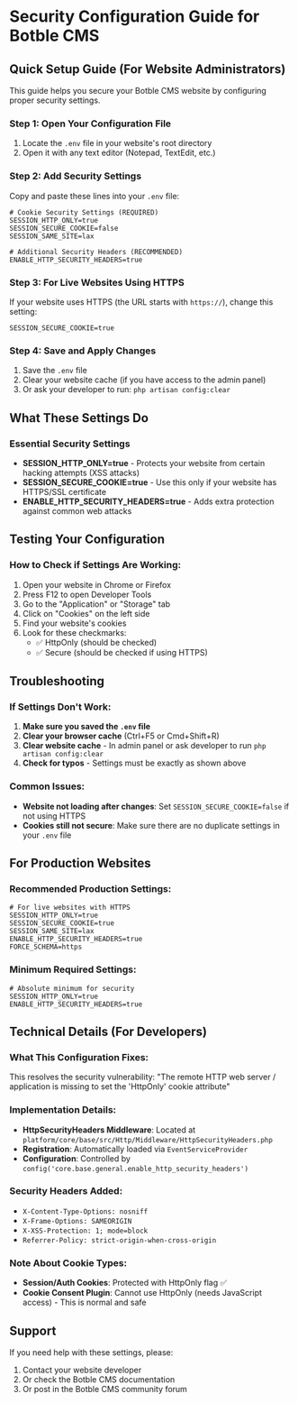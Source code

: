 # Security Configuration Guide for Botble CMS

## Quick Setup Guide (For Website Administrators)

This guide helps you secure your Botble CMS website by configuring proper security settings.

### Step 1: Open Your Configuration File

1. Locate the `.env` file in your website's root directory
2. Open it with any text editor (Notepad, TextEdit, etc.)

### Step 2: Add Security Settings

Copy and paste these lines into your `.env` file:

```env
# Cookie Security Settings (REQUIRED)
SESSION_HTTP_ONLY=true
SESSION_SECURE_COOKIE=false
SESSION_SAME_SITE=lax

# Additional Security Headers (RECOMMENDED)
ENABLE_HTTP_SECURITY_HEADERS=true
```

### Step 3: For Live Websites Using HTTPS

If your website uses HTTPS (the URL starts with `https://`), change this setting:

```env
SESSION_SECURE_COOKIE=true
```

### Step 4: Save and Apply Changes

1. Save the `.env` file
2. Clear your website cache (if you have access to the admin panel)
3. Or ask your developer to run: `php artisan config:clear`

## What These Settings Do

### Essential Security Settings

- **SESSION_HTTP_ONLY=true** - Protects your website from certain hacking attempts (XSS attacks)
- **SESSION_SECURE_COOKIE=true** - Use this only if your website has HTTPS/SSL certificate
- **ENABLE_HTTP_SECURITY_HEADERS=true** - Adds extra protection against common web attacks

## Testing Your Configuration

### How to Check if Settings Are Working:

1. Open your website in Chrome or Firefox
2. Press F12 to open Developer Tools
3. Go to the "Application" or "Storage" tab
4. Click on "Cookies" on the left side
5. Find your website's cookies
6. Look for these checkmarks:
   - ✅ HttpOnly (should be checked)
   - ✅ Secure (should be checked if using HTTPS)

## Troubleshooting

### If Settings Don't Work:

1. **Make sure you saved the `.env` file**
2. **Clear your browser cache** (Ctrl+F5 or Cmd+Shift+R)
3. **Clear website cache** - In admin panel or ask developer to run `php artisan config:clear`
4. **Check for typos** - Settings must be exactly as shown above

### Common Issues:

- **Website not loading after changes**: Set `SESSION_SECURE_COOKIE=false` if not using HTTPS
- **Cookies still not secure**: Make sure there are no duplicate settings in your `.env` file

## For Production Websites

### Recommended Production Settings:

```env
# For live websites with HTTPS
SESSION_HTTP_ONLY=true
SESSION_SECURE_COOKIE=true
SESSION_SAME_SITE=lax
ENABLE_HTTP_SECURITY_HEADERS=true
FORCE_SCHEMA=https
```

### Minimum Required Settings:

```env
# Absolute minimum for security
SESSION_HTTP_ONLY=true
ENABLE_HTTP_SECURITY_HEADERS=true
```

## Technical Details (For Developers)

### What This Configuration Fixes:

This resolves the security vulnerability: "The remote HTTP web server / application is missing to set the 'HttpOnly' cookie attribute"

### Implementation Details:

- **HttpSecurityHeaders Middleware**: Located at `platform/core/base/src/Http/Middleware/HttpSecurityHeaders.php`
- **Registration**: Automatically loaded via `EventServiceProvider`
- **Configuration**: Controlled by `config('core.base.general.enable_http_security_headers')`

### Security Headers Added:

- `X-Content-Type-Options: nosniff`
- `X-Frame-Options: SAMEORIGIN`
- `X-XSS-Protection: 1; mode=block`
- `Referrer-Policy: strict-origin-when-cross-origin`

### Note About Cookie Types:

- **Session/Auth Cookies**: Protected with HttpOnly flag ✅
- **Cookie Consent Plugin**: Cannot use HttpOnly (needs JavaScript access) - This is normal and safe

## Support

If you need help with these settings, please:
1. Contact your website developer
2. Or check the Botble CMS documentation
3. Or post in the Botble CMS community forum